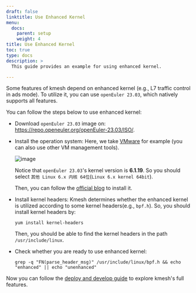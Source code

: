```yaml
---
draft: false
linktitle: Use Enhanced Kernel
menu:
  docs:
    parent: setup
    weight: 4
title: Use Enhanced Kernel
toc: true
type: docs
description: >
  This guide provides an example for using enhanced kernel.

---
```

Some features of kmesh depend on enhanced kernel (e.g., L7 traffic control in ads mode). To utilize it, you can use `openEuler 23.03`, which natively supports all features.

You can follow the steps below to use enhanced kernel:

+ Download `openEuler 23.03` image on: https://repo.openeuler.org/openEuler-23.03/ISO/.
+ Install the operation system: Here, we take [VMware](https://www.vmware.com/products/workstation-pro/html.html) for example (you can also use other VM management tools). 

    ![image](/docs/setup/install_openEuler.png)

    Notice that `openEuler 23.03`'s kernel version is **6.1.19**. So you should select `其他 Linux 6.x 内核 64位`(`Linux 6.x kernel 64bit`). 

    Then, you can follow the [official blog](https://www.openeuler.org/zh/blog/20240306vmware/20240306vmware.html) to install it.

+ Install kernel headers: Kmesh determines whether the enhanced kernel is utilized according to some kernel headers(e.g., `bpf.h`). So, you should install kernel headers by:

    ```shell
    yum install kernel-headers
    ```

    Then, you should be able to find the kernel headers in the path `/usr/include/linux`.

+ Check whether you are ready to use enhanced kernel: 
  
    ```shell
    grep -q "FN(parse_header_msg)" /usr/include/linux/bpf.h && echo "enhanced" || echo "unenhanced"
    ```

Now you can follow the [deploy and develop guide](https://kmesh.net/en/docs/setup/develop_with_kind/) to explore kmesh's full features.